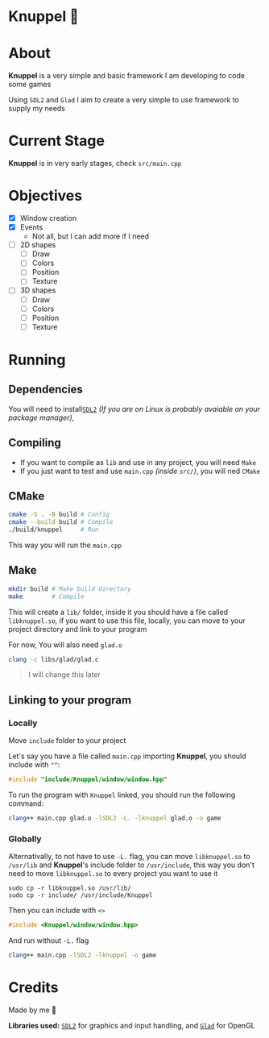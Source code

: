 # Knuppel 🦇
# About
**Knuppel** is a very simple and basic framework I am developing to code some games

Using `SDL2` and `Glad` I aim to create a very simple to use framework to supply my needs

# Current Stage
**Knuppel** is in very early stages, check `src/main.cpp`

# Objectives
- [X] Window creation
- [X] Events
    + Not all, but I can add more if I need
- [ ] 2D shapes
    + [ ] Draw
    + [ ] Colors
    + [ ] Position
    + [ ] Texture
- [ ] 3D shapes
    + [ ] Draw
    + [ ] Colors
    + [ ] Position
    + [ ] Texture

# Running
## Dependencies
You will need to install[`SDL2`](https://www.libsdl.org/) *(If you are on Linux is probably avaiable on your package manager)*,

## Compiling
- If you want to compile as `lib` and use in any project, you will need `Make`
- If you just want to test and use `main.cpp` *(inside `src/`)*, you will ned `CMake`

## CMake
```sh
cmake -S . -B build # Config
cmake --build build # Compile
./build/knuppel     # Run
```

This way you will run the `main.cpp`

## Make
```sh
mkdir build # Make build directory
make        # Compile
```
This will create a `lib/` folder, inside it you should have a file called `libknuppel.so`, if you want to use this file,
 locally, you can move to your project directory and link to your program

For now, You will also need `glad.o`
```sh
clang -c libs/glad/glad.c
```
>I will change this later

## Linking to your program
### Locally
Move `include` folder to your project

Let's say you have a file called `main.cpp` importing **Knuppel**, you should include with `""`:
```cpp
#include "include/Knuppel/window/window.hpp"
```

To run the program with `Knuppel` linked, you should run the following command:
```sh
clang++ main.cpp glad.o -lSDL2 -L. -lknuppel glad.o -o game
```

### Globally
Alternativally, to not have to use `-L.` flag, you can move `libknuppel.so` to `/usr/lib` and **Knuppel**'s include folder to `/usr/include`,
 this way you don't need to move `libknuppel.so` to every project you want to use it
```
sudo cp -r libknuppel.so /usr/lib/
sudo cp -r include/ /usr/include/Knuppel
```

Then you can include with `<>`
```cpp
#include <Knuppel/window/window.hpp>
```

And run without `-L.` flag
```sh
clang++ main.cpp -lSDL2 -lknuppel -o game
```

# Credits
Made by me 🦇

**Libraries used:** [`SDL2`](https://www.libsdl.org/) for graphics and input handling, and [`Glad`](https://glad.dav1d.de/) for OpenGL

